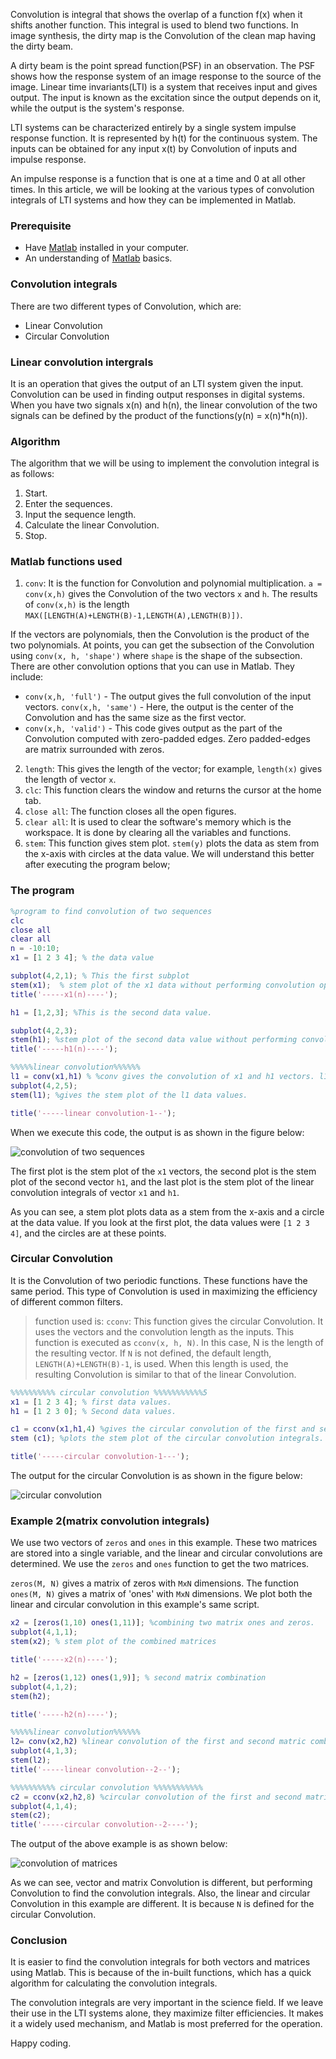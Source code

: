 Convolution is integral that shows the overlap of a function f(x) when it shifts another function. This integral is used to blend two functions. In image synthesis, the dirty map is the Convolution of the clean map having the dirty beam.

A dirty beam is the point spread function(PSF) in an observation. The PSF shows how the response system of an image response to the source of the image. Linear time invariants(LTI) is a system that receives input and gives output. The input is known as the excitation since the output depends on it, while the output is the system's response.

LTI systems can be characterized entirely by a single system impulse response function. It is represented by h(t) for the continuous system. The inputs can be obtained for any input x(t) by Convolution of inputs and impulse response.

An impulse response is a function that is one at a time and 0 at all other times. In this article, we will be looking at the various types of convolution integrals of LTI systems and how they can be implemented in Matlab.

### Prerequisite
- Have [Matlab](https://www.mathworks.com/products/matlab.html) installed in your computer.
- An understanding of [Matlab](/engineering-education/getting-started-with-matlab/) basics.

### Convolution integrals
There are two different types of Convolution, which are:
- Linear Convolution
- Circular Convolution

### Linear convolution intergrals
It is an operation that gives the output of an LTI system given the input. Convolution can be used in finding output responses in digital systems. When you have two signals x(n) and h(n), the linear convolution of the two signals can be defined by the product of the functions(y(n) = x(n)\*h(n)).

### Algorithm
The algorithm that we will be using to implement the convolution integral is as follows:
1. Start.
2. Enter the sequences.
3. Input the sequence length.
4. Calculate the linear Convolution.
5. Stop.

### Matlab functions used
1. `conv`: It is the function for Convolution and polynomial multiplication. `a = conv(x,h)` gives the Convolution of the two vectors `x` and `h`. The results of `conv(x,h)` is the length `MAX([LENGTH(A)+LENGTH(B)-1,LENGTH(A),LENGTH(B)])`. 
 
If the vectors are polynomials, then the Convolution is the product of the two polynomials. At points, you can get the subsection of the Convolution using `conv(x, h, 'shape')` where `shape` is the shape of the subsection. There are other convolution options that you can use in Matlab. They include:

- `conv(x,h, 'full')` - The output gives the full convolution of the input vectors.
  `conv(x,h, 'same')` - Here, the output is the center of the Convolution and has the same size as the first vector.
- `conv(x,h, 'valid')` - This code gives output as the part of the Convolution computed with zero-padded edges. Zero padded-edges are matrix surrounded with zeros.

2. `length`: This gives the length of the vector; for example, `length(x)` gives the length of vector `x`.
3. `clc`: This function clears the window and returns the cursor at the home tab.
4. `close all`: The function closes all the open figures.
5. `clear all`: It is used to clear the software's memory which is the workspace. It is done by clearing all the variables and functions.
6. `stem`: This function gives stem plot. `stem(y)` plots the data as stem from the x-axis with circles at the data value. We will understand this better after executing the program below;

### The program
```matlab
%program to find convolution of two sequences
clc
close all
clear all
n = -10:10;
x1 = [1 2 3 4]; % the data value

subplot(4,2,1); % This the first subplot
stem(x1);  % stem plot of the x1 data without performing convolution operation to it.
title('-----x1(n)----');

h1 = [1,2,3]; %This is the second data value.

subplot(4,2,3);
stem(h1); %stem plot of the second data value without performing convolution operation to it.
title('-----h1(n)----');

%%%%%linear convolution%%%%%%
l1 = conv(x1,h1) % %conv gives the convolution of x1 and h1 vectors. l1 stores these values.
subplot(4,2,5);
stem(l1); %gives the stem plot of the l1 data values.

title('-----linear convolution-1--');
```

When we execute this code, the output is as shown in the figure below:

![convolution of two sequences](/engineering-education/implementation-of-convolution-integral-of-continuous-time-linear-time-invariant-systems-in-matlab/convolution-one.png)

The first plot is the stem plot of the `x1` vectors, the second plot is the stem plot of the second vector `h1`, and the last plot is the stem plot of the linear convolution integrals of vector `x1` and `h1`. 

As you can see, a stem plot plots data as a stem from the x-axis and a circle at the data value. If you look at the first plot, the data values were `[1 2 3 4]`, and the circles are at these points.

### Circular Convolution
It is the Convolution of two periodic functions. These functions have the same period. This type of Convolution is used in maximizing the efficiency of different common filters.

> function used is:
> `cconv`: This function gives the circular Convolution. It uses the vectors and the convolution length as the inputs. This function is executed as `cconv(x, h, N)`. In this case, N is the length of the resulting vector. If `N` is not defined, the default length, `LENGTH(A)+LENGTH(B)-1`, is used. When this length is used, the resulting Convolution is similar to that of the linear Convolution.

```matlab
%%%%%%%%%% circular convolution %%%%%%%%%%%5
x1 = [1 2 3 4]; % first data values.
h1 = [1 2 3 0]; % Second data values.

c1 = cconv(x1,h1,4) %gives the circular convolution of the first and second data values.
stem (c1); %plots the stem plot of the circular convolution integrals.

title('-----circular convolution-1---');
```

The output for the circular Convolution is as shown in the figure below:

![circular convolution](/engineering-education/implementation-of-convolution-integral-of-continuous-time-linear-time-invariant-systems-in-matlab/convolution-two.png)

### Example 2(matrix convolution integrals)
We use two vectors of `zeros` and `ones` in this example. These two matrices are stored into a single variable, and the linear and circular convolutions are determined. We use the `zeros` and `ones` function to get the two matrices.

`zeros(M, N)` gives a matrix of zeros with `MxN` dimensions. The function `ones(M, N)` gives a matrix of 'ones' with `MxN` dimensions. We plot both the linear and circular convolution in this example's same script.

```matlab
x2 = [zeros(1,10) ones(1,11)]; %combining two matrix ones and zeros.
subplot(4,1,1);
stem(x2); % stem plot of the combined matrices

title('-----x2(n)----');

h2 = [zeros(1,12) ones(1,9)]; % second matrix combination
subplot(4,1,2);
stem(h2);

title('-----h2(n)----');

%%%%%linear convolution%%%%%%
l2= conv(x2,h2) %linear convolution of the first and second matric combination
subplot(4,1,3);
stem(l2);
title('-----linear convolution--2--');

%%%%%%%%%% circular convolution %%%%%%%%%%%
c2 = cconv(x2,h2,8) %circular convolution of the first and second matrix combination. N is 8.
subplot(4,1,4);
stem(c2);
title('-----circular convolution--2----');
```

The output of the above example is as shown below:

![convolution of matrices](/engineering-education/implementation-of-convolution-integral-of-continuous-time-linear-time-invariant-systems-in-matlab/convolution-three.png)

As we can see, vector and matrix Convolution is different, but performing Convolution to find the convolution integrals. Also, the linear and circular Convolution in this example are different. It is because `N` is defined for the circular Convolution.

### Conclusion
It is easier to find the convolution integrals for both vectors and matrices using Matlab. This is because of the in-built functions, which has a quick algorithm for calculating the convolution integrals.

The convolution integrals are very important in the science field. If we leave their use in the LTI systems alone, they maximize filter efficiencies. It makes it a widely used mechanism, and Matlab is most preferred for the operation.

Happy coding.
